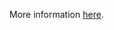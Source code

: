 More information [here](https://docs.paloaltonetworks.com/content/techdocs/en_US/prisma/prisma-cloud/prisma-cloud-code-security-policy-reference/azure-policies/azure-networking-policies/ensure-that-azure-cache-for-redis-disables-public-network-access.html).
